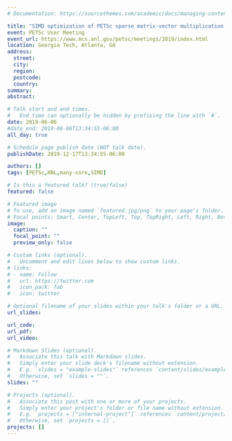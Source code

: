 ```yaml
---
# Documentation: https://sourcethemes.com/academic/docs/managing-content/

title: "SIMD optimization of PETSc sparse matrix-vector multiplication over many-core CPUs"
event: PETSc User Meeting
event_url: https://www.mcs.anl.gov/petsc/meetings/2019/index.html
location: Georgia Tech, Atlanta, GA
address:
  street:
  city:
  region:
  postcode:
  country:
summary:
abstract:

# Talk start and end times.
#   End time can optionally be hidden by prefixing the line with `#`.
date: 2019-06-06
#date_end: 2019-06-06T13:34:55-06:00
all_day: true

# Schedule page publish date (NOT talk date).
publishDate: 2019-12-17T13:34:55-06:00

authors: []
tags: [PETSc,KNL,many-core,SIMD]

# Is this a featured talk? (true/false)
featured: false

# Featured image
# To use, add an image named `featured.jpg/png` to your page's folder. 
# Focal points: Smart, Center, TopLeft, Top, TopRight, Left, Right, BottomLeft, Bottom, BottomRight.
image:
  caption: ""
  focal_point: ""
  preview_only: false

# Custom links (optional).
#   Uncomment and edit lines below to show custom links.
# links:
# - name: Follow
#   url: https://twitter.com
#   icon_pack: fab
#   icon: twitter

# Optional filename of your slides within your talk's folder or a URL.
url_slides:

url_code:
url_pdf:
url_video:

# Markdown Slides (optional).
#   Associate this talk with Markdown slides.
#   Simply enter your slide deck's filename without extension.
#   E.g. `slides = "example-slides"` references `content/slides/example-slides.md`.
#   Otherwise, set `slides = ""`.
slides: ""

# Projects (optional).
#   Associate this post with one or more of your projects.
#   Simply enter your project's folder or file name without extension.
#   E.g. `projects = ["internal-project"]` references `content/project/deep-learning/index.md`.
#   Otherwise, set `projects = []`.
projects: []
---
```

